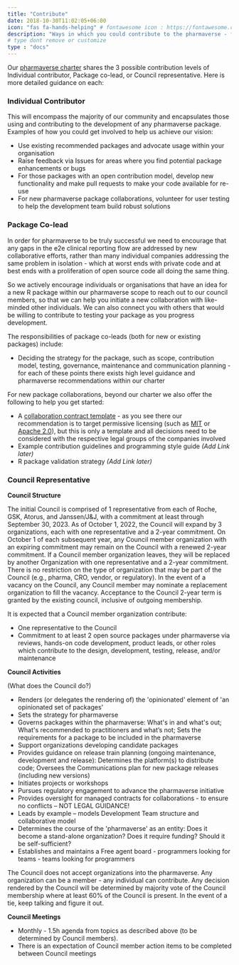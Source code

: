 ```yaml
---
title: "Contribute"
date: 2018-10-30T11:02:05+06:00
icon: "fas fa-hands-helping" # fontawesome icon : https://fontawesome.com/icons
description: "Ways in which you could contribute to the pharmaverse - for new or existing packages."
# type dont remove or customize
type : "docs"
---
```


Our [pharmaverse charter](https://pharmaverse.org/charter/) shares the 3 possible contribution levels of Individual contributor, Package co-lead, or Council representative. 
Here is more detailed guidance on each:

### Individual Contributor

This will encompass the majority of our community and encapsulates those using and contributing to the development of any pharmaverse package. Examples of how you could get involved to help us achieve our vision:
* Use existing recommended packages and advocate usage within your organisation
* Raise feedback via Issues for areas where you find potential package enhancements or bugs
* For those packages with an open contribution model, develop new functionality and make pull requests to make your code available for re-use
* For new pharmaverse package collaborations, volunteer for user testing to help the development team build robust solutions

### Package Co-lead

In order for pharmaverse to be truly successful we need to encourage that any gaps in the e2e clinical reporting flow are addressed by new collaborative efforts, rather than many individual companies addressing the same problem in isolation - which at worst ends with private code and at best ends with a proliferation of open source code all doing the same thing.

So we actively encourage individuals or organisations that have an idea for a new R package within our pharmaverse scope to reach out to our council members, so that we can help you initiate a new collaboration with like-minded other individuals. We can also connect you with others that would be willing to contribute to testing your package as you progress development.

The responsibilities of package co-leads (both for new or existing packages) include:
* Deciding the strategy for the package, such as scope, contribution model, testing, governance, maintenance and communication planning - for each of these points there exists high level guidance and pharmaverse recommendations within our charter

For new package collaborations, beyond our charter we also offer the following to help you get started:
* A [collaboration contract template](https://github.com/pharmaverse/pharmaverse/blob/main/content/contribute/Pharmaverse%20Collaborative%20Agreement%20(template).docx) - as you see there our recommendation is to target permissive licensing (such as [MIT](https://opensource.org/licenses/MIT) or [Apache 2.0](https://opensource.org/licenses/Apache-2.0)), but this is only a template and all decisions need to be considered with the respective legal groups of the companies involved
* Example contribution guidelines and programming style guide _(Add Link later)_
* R package validation strategy _(Add Link later)_

### Council Representative

**Council Structure**

The initial Council is comprised of 1 representative from each of Roche, GSK, Atorus, and Janssen/J&J, with a commitment at least through September 30, 2023. As of October 1, 2022, the Council will expand by 3 organizations, each with one representative and a 2-year commitment. On October 1 of each subsequent year, any Council member organization with an expiring commitment may remain on the Council with a renewed 2-year commitment. If a Council member organization leaves, they will be replaced by another Organization with one representative and a 2-year commitment. There is no restriction on the type of organization that may be part of the Council (e.g., pharma, CRO, vendor, or regulatory). In the event of a vacancy on the Council, any Council member may nominate a replacement organization to fill the vacancy. Acceptance to the Council 2-year term is granted by the existing council, inclusive of outgoing membership. 

It is expected that a Council member organization contribute:
*	One representative to the Council
*	Commitment to at least 2 open source packages under pharmaverse via reviews, hands-on code development, product leads, or other roles which contribute to the design, development, testing, release, and/or maintenance     
 
**Council Activities** 

(What does the Council do?)
*	Renders (or delegates the rendering of) the 'opinionated' element of 'an opinionated set of packages'
*	Sets the strategy for pharmaverse
*	Governs packages within the pharmaverse: What's in and what's out; What's recommended to practitioners and what’s not; Sets the requirements for a package to be included in the pharmaverse
*	Support organizations developing candidate packages
*	Provides guidance on release train planning (ongoing maintenance, development and release): Determines the platform(s) to distribute code; Oversees the Communications plan for new package releases (including new versions)
*	Initiates projects or workshops
*	Pursues regulatory engagement to advance the pharmaverse initiative
*	Provides oversight for managed contracts for collaborations - to ensure no conflicts – NOT LEGAL GUIDANCE!
*	Leads by example – models Development Team structure and collaborative model
*	Determines the course of the 'pharmaverse' as an entity:	Does it become a stand-alone organization? Does it require funding?	Should it be self-sufficient?
*	Establishes and maintains a Free agent board - programmers looking for teams - teams looking for programmers

The Council does not accept organizations into the pharmaverse. Any organization can be a member - any individual can contribute.
Any decision rendered by the Council will be determined by majority vote of the Council membership where at least 60% of the Council is present. In the event of a tie, keep talking and figure it out.

**Council Meetings** 

*	Monthly - 1.5h agenda from topics as described above (to be determined by Council members).      
*	There is an expectation of Council member action items to be completed between Council meetings
